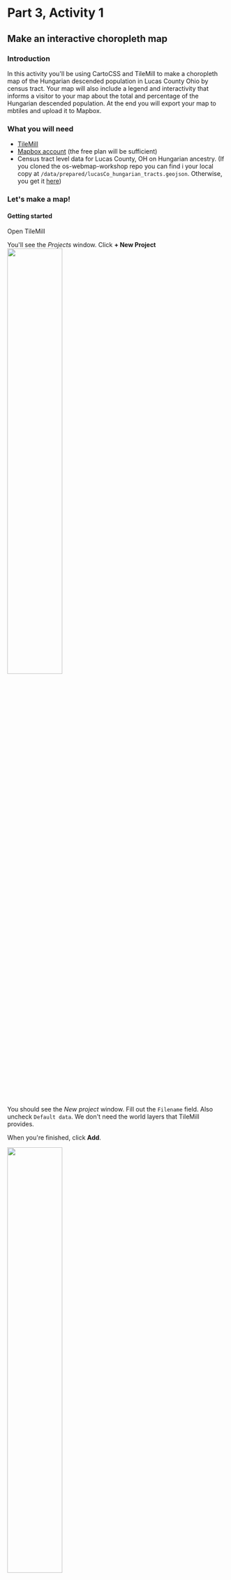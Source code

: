 # Part 3, Activity 1
## Make an interactive choropleth map

### Introduction
In this activity you'll be using CartoCSS and TileMill to make a choropleth map of the Hungarian descended population in Lucas County Ohio by census tract. Your map will also include a legend and interactivity that informs a visitor to your map about the total and percentage of the Hungarian descended population. At the end you will export your map to mbtiles and upload it to Mapbox.

### What you will need
- [TileMill](https://www.mapbox.com/tilemill/)
- [Mapbox account](https://www.mapbox.com/signup/) (the free plan will be sufficient)
- Census tract level data for Lucas County, OH on Hungarian ancestry. (If you cloned the os-webmap-workshop repo you can find i your local copy at `/data/prepared/lucasCo_hungarian_tracts.geojson`. Otherwise, you get it [here](https://raw.githubusercontent.com/maptastik/os-webmap-workshop/gh-pages/data/prepared/lucasCo_hungarian_tracts.geojson))

### Let's make a map!

#### Getting started

Open TileMill

You'll see the *Projects* window. Click  **+ New Project**<br /><img src="https://maptastik.github.com/os-webmap-workshop/images/tm-projects1.png" width=50% />

You should see the *New project* window. Fill out the `Filename` field. Also uncheck `Default data`. We don't need the world layers that TileMill provides. 

When you're finished, click **Add**.

<img src="https://maptastik.github.com/os-webmap-workshop/images/tm-projects2.png" width=50% />

In the *Projects* window, select the project you just made.

#### Setting up your workspace

TileMill will open up your project. It has, by default, added a light blue background to your project. That's no layer of data! It's just a style for the space you'll be putting your data into.

<img src="https://maptastik.github.com/os-webmap-workshop/images/tm-map1.png" width=50% />

In the right hand pane is a text area. There's a little tab denoting that this is `style.mss`. This is where we'll be adding CartoCSS to style our map.

Go ahead and just delete the default CartoCSS:

````
Map {
  background-color: #b8dee6;
}
````
Click **Save**.

You should see a gridded background. That means you have no actual background anymore. That's good! It will allow us to eventually add our map on top of other maps.

#### Adding data

In the bottom-left corner of your window you should see a vertical stack of four buttons. Each one opens up a lot of TileMill's functionality, but we're most concerned with getting some data into TileMill. As such, click the bottom-most button.

<img src="https://maptastik.github.com/os-webmap-workshop/images/tm-map2.PNG" width=10%/>

This will open up a little *Layers* window. Since we haven't added anything to our project, there aren't any layers shown. Let's change that! Click **+ Add Layer**

<img src="https://maptastik.github.com/os-webmap-workshop/images/tm-map3.PNG" width=100% />

You should see the *Add Layer* window. Fill in the `ID` field with a short name for the layer. It can be whatever you want, but it's helpful to name your layer something that describes what it is. (I opted for `tracts`). 

Select the `lucasCo_hungarian_tracts.geojson` dataset wherever you have it saved. Leave everything else as it is and click **Save &amp; Style**

<img src="https://maptastik.github.com/os-webmap-workshop/images/tm-map4.PNG" width=100% />

Alright! You've loaded in your data. You'll see some default cartoCSS for our tracts layers has been loaded into the style.mss pane on the right. Also note that in the bottom-left in the *Layers* window, we now have our tracts layer listed. You may initially not be able to the actual map of our tracts. In the *Layers* window, to the right of #tracts is a magnifying glass icon. Click that and the view will zoom to our tracts.

<img src="https://maptastik.github.com/os-webmap-workshop/images/tm-map5.png" width=100% />

#### Examining the data

Let's take a look at the data. What are we going to map? In the *Layers* window, to the right of `#tracts` is a table icon. Click it and you should see the attribute table of the tracts data. We've got two attribute fields that were joined from ACS Census data. 

- `t_hung` is total population in the tract claiming Hungarian ancestry. 

- `p_hung` is the percentage of the population in the tract that claims Hungarian ancestry. 

#### Some simple styling

Because we're making a choropleth map, it's best to use normalized data. We'll be working with the `p_hung` field for this map.

<img src="https://maptastik.github.com/os-webmap-workshop/images/tm-map6.png" width=100% />

In the stylesheet pane, we have our default styling for our tracts layer:

`#tracts {`
  <br>&nbsp;&nbsp;&nbsp;&nbsp;`line-color:#594;`
  <br>&nbsp;&nbsp;&nbsp;&nbsp;`line-width:0.5;`
  <br>&nbsp;&nbsp;&nbsp;&nbsp;`polygon-opacity:1;`
  <br>&nbsp;&nbsp;&nbsp;&nbsp;`polygon-fill:#ae8;`
<br>`}`

These style description give the map it's current look, but there are many properties of the polygon's fill and outline that can be edited. You can access the built-in CartoCSS reference by click the curly-brace (`{}`) button on that vertical stack of buttons mentioned earlier. Additionally, Mapbox includes the [reference](https://github.com/mapbox/carto/blob/master/docs/latest.md) on their GitHub page and [several examples](https://www.mapbox.com/tilemill/docs/crashcourse/styling/) in the TileMill documentation on their website.

<img src="https://maptastik.github.com/os-webmap-workshop/images/tm-ref1.png" width=100% />

Let's change some properties. Change:

- `line-color:#594;` to `line-color:#000000;`
<br />and<br />
- `polygon-fill:#ae8;` to `polygon-fill:#2980b9;`
 
Click **Save**.

If all is correct, you should have a map of census tracts in Lucas County, OH with a blue fill and black borders.

<img src="https://maptastik.github.com/os-webmap-workshop/images/tm-map7.png" width=100% />

Not too shabby! Way better than clicking through tons of dialog boxes. But this is a pretty boring map. Let's map those Hungarians!

#### Styling based on data
With CartoCSS we can assign styles to features that meet certain criteria. This is called *conditional formatting*. In this case we're going to apply conditional formatting to the fill of the tracts based on the `p_hung` field values.

We're going to need to classify our `p_hung` field to create our choropleth map. TileMill is not a GIS and thus does not generate classification schemes based on your data. You'll have to do that in QGIS, ArcGIS, or by some other means. For the sake of this activity, I've created a classification scheme you can use.
####### Classification Scheme

`Class 1: <1`
<br>
`Class 2: 1-3.9`
<br>
`Class 3: 4-6.9`
<br>
`Class 4: 7-9.9`
<br>
`Class 5: >=10`

You may, of course, create your own.

We're almost ready to apply this classification scheme to the map. But first, it would be good to get a color scheme. Rather than make one up, let's use [ColorBrewer2](http://colorbrewer2.org/). You have a lot of freedom here to pick your colors, but make sure that under the **Nature of your data** you select `sequential`. This will help ensure that you select a color scheme appropriate for the data.

Also, make sure to switch from HEX to and RGB colorspace. TileMill can handle both, but it handles transparency better with RGB.

###### Color Scheme

`Class 1: 255,255,204`
<br>
`Class 2: 194,230,153`
<br>
`Class 3: 120,198,121`
<br>
`Class 4: 49,163,84`
<br>
`Class 5: 0,104,55`

<img src="https://maptastik.github.com/os-webmap-workshop/images/tm-cb1.png" width=100% />

Let's make this choropleth happen! Go ahead and just delete:

`polygon-opacity:1;`
<br>
`polygon-fill:#2980b9;`

We don't need them as they are.

We can now apply our conditional formatting. Let's try it by just applying fill to those tracts with less than 1% of the population claiming Hungarian ancestry. Underneath `line-width: 0.5` add:

`[p_hung<1] {polygon-fill: rgb(255,255,204);}`

Click **Save**.

If there are no syntax errors, you should see that only a few census tracts have been filled in. The rest are hollow because they have no polygon-fill value at the moment. We'll change that next.

<img src="https://maptastik.github.com/os-webmap-workshop/images/tm-map8.png" width=100% />

Let's add the rest of our classes with the appropriate colors following the model from the last step:

`[p_hung>=1] {polygon-fill: rgb(194,230,153);}`
<br>
`[p_hung>=4] {polygon-fill: rgb(120,198,121);}`
<br>
`[p_hung>=7] {polygon-fill: rgb(49,163,84);}`
<br>
`[p_hung>=10] {polygon-fill: rgb(0,104,55);}`

Click **Save**. 

If all went as planned and there are no errors, you should see a choropleth map based on the classification scheme defined earlier.

<img src="https://maptastik.github.com/os-webmap-workshop/images/tm-map9.png" width=100% />

#### Adding transparency

This is a pretty nice looking choropleth map, but there's no figure to ground relationship or geographic context surrounding Lucas County. We could add additional state and county layers to create that context, but we can also place this choropleth map on top of a basemap. Although adding transparency to choropleth maps is a big no-no, in our next activity we'll be placing this map over a basemap well-suited for such a cartographic deviance.

To get that transparency in our polygon fill, we need to make a slight adjustment to our polygon-fill specifications. We can adjust transparency in RGB colors through the alpha channel, but at the moment our style doesn't address transparency. Our fill is totally opaque. To adjust that alpha channel is quite simple. Instead of `polygon-fill: rgb(...)` we need to use `polygon-fill: rgba(...)`. 

The **a** in rgba is our alpha channel and it allows us to add a fourth value in our color specification. We can select a number, 0 (totally transparent) - 1 (totally opaque), to adjust the opacity of the fill. Let's use 0.5. 

Your polygon fill formatting should look something like this:

`[p_hung<1] {polygon-fill: rgba(255,255,204,0.5);}`
<br>
`[p_hung>=1] {polygon-fill: rgba(194,230,153,0.5);}`
<br>
`[p_hung>=4] {polygon-fill: rgba(120,198,121,0.5);}`
<br>
`[p_hung>=7] {polygon-fill: rgba(49,163,84,0.5);}`
<br>
`[p_hung>=10] {polygon-fill: rgba(0,104,55,0.5);`

Click **Save**

<img src="https://maptastik.github.com/os-webmap-workshop/images/tm-map10.png" width=100% />

#### Adding Interactivity

TileMill allows you to add some limited interactivity to you map. Primarily this means you can create info windows with additional information pulled form your data. For our map, we'll add an info window that tells the user the total and percentage of the population that is Hungarian descended as well as the census tract number.

On the vertical stack of buttons in the bottom-left corner, click the pointing hand. This will open up the *Templates* window. Here you have options to add a legend, hover teaser, click function, and link to external resources. Go ahead and click **Teaser**.

<img src="https://maptastik.github.com/os-webmap-workshop/images/tp-tease1.png" width=100% />

There is a dropdown menu currently set at `--disabled--`. This dropdown lets us determine what layer we're going to call on for interaction. Select `tracts`. You'll see the gray are abelow filled with the various attributes of from our tracts data surrounded by triple curly braces (Mustache tags). 

<img src="https://maptastik.github.com/os-webmap-workshop/images/tp-tease2.png" width=100% />

In the content area above we can combine plain text or HTML with our mustachioed attributes. Let's use `{{{p_hung}}}`, `{{{t_hung}}}`, and `{{{NAME}}}` along with some HTML:

`There are <strong>{{{t_hung}}}</strong> residents (<strong>{{{p_hung}}}%</strong> of population) in tract <strong>{{{NAME}}}</strong> of Lucas County claiming Hungarian ancestry.`

Click on the **Full** button and the same text to that content area. By adding this text in both **Teaser** and **Full** we can see our info window text when we hover or click a feature.

Click **Save**.

<img src="https://maptastik.github.com/os-webmap-workshop/images/tm-map11.png" width=100% />

#### Add legend

You can create a legend using HTML. Open up the *Templates* window and select **Legend** and add the following HTML:


`<div class='my-legend'>`

`<div class='legend-title'>Hungarian Ancestry in Lucas County, OH (by census tract)</div>`

`<div class='legend-scale'>`
<br>
`<!--You can adjust background:rgba(...) and the values between </span> &amp; </li> to reflect your color and classification schemes-->`
<br>
`<ul class='legend-labels'>`
<br>&nbsp;&nbsp;&nbsp;&nbsp;`<li><span style='background:rgba(255,255,204,0.5);'></span><1%</li>`
<br>&nbsp;&nbsp;&nbsp;&nbsp;`<li><span style='background:rgba(194,230,153,0.5);'></span>1% - 3.9%</li>`
<br>&nbsp;&nbsp;&nbsp;&nbsp;`<li><span style='background:rgba(120,198,121,0.5);'></span>4% - 6.9%</li>`
<br>&nbsp;&nbsp;&nbsp;&nbsp;`<li><span style='background:rgba(49,163,84,0.5);'></span>7% - 9.9%</li>`
<br>&nbsp;&nbsp;&nbsp;&nbsp;`<li><span style='background:rgba(0,104,55,0.5);'></span>>= 10%</li>`
 <br>`</ul>`
<br>`</div>`
<br>
`<!--You can change the text between the various tags to reflect and link to your data source-->`
<br>`<div class='legend-source'>Source: <a href="#link to source">ACS 2012 5yr</a></div>`
<br>`</div>`
<br>
<br>
`<!--This the general styling info for your legend. You can change any of this to suit your needs-->`
<br>
`<style type='text/css'>`
<br>&nbsp;&nbsp;&nbsp;&nbsp;`.my-legend .legend-title {
    text-align: left;
    margin-bottom: 8px;
    font-weight: bold;
    font-size: 90%;
    }`
<br>&nbsp;&nbsp;&nbsp;&nbsp;`.my-legend .legend-scale ul {
    margin: 0;
    padding: 0;
    float: left;
    list-style: none;
    }`
<br>&nbsp;&nbsp;&nbsp;&nbsp;`.my-legend .legend-scale ul li {
    display: block;
    float: left;
    width: 50px;
    margin-bottom: 6px;
    text-align: center;
    font-size: 80%;
    list-style: none;
    }`
<br>&nbsp;&nbsp;&nbsp;&nbsp;`.my-legend ul.legend-labels li span {
    display: block;
    float: left;
    height: 15px;
    width: 50px;
    }`
<br>&nbsp;&nbsp;&nbsp;&nbsp;`.my-legend .legend-source {
    font-size: 70%;
    color: #999;
    clear: both;
    }`
<br>&nbsp;&nbsp;&nbsp;&nbsp;`.my-legend a {
    color: #777;
    }`
<br>`</style>`

Click **Save**.

You have completed styling the map in TileMill!

<img src="https://maptastik.github.com/os-webmap-workshop/images/tm-map12.png" width=100% />

#### Exporting to Mapbox

It might be fun to look at our map in TileMill, but we really want to share it on the web. We need to export our map as mbtiles and up to Mapbox so our map can be accessed online

Click **Export** in the top-right corner. This will drop down a list of export options. Click `Upload`. You'll see that of the screen is grayed out. Zoom into Lucas County at `Zoom 9`. Use click+shift to drag a rectangle tight around Lucas County. 

Next head over to the form pane to the right. Fill in the `Name`. Close the Zoom sliders to 9 on the left and 15 on the right (we will only export mbtiles at zoom levels 9-15). For `Center` use `-83.6383,41.5663,9`. Leave everything else the same and click **Upload**.

<img src="https://maptastik.github.com/os-webmap-workshop/images/tm-map13.png" width=100% />

#### View online

To view your map online go to [Mapbox.com](https://www.mapbox.com/) and sign in if you haven't already. Click **Data**.

<img src="https://maptastik.github.com/os-webmap-workshop/images/mb-web1.png" width=100% />

Click your map. This will drop down several bits of information about your map as well as options for you to access your map. Click **Preview**.

<img src="https://maptastik.github.com/os-webmap-workshop/images/mb-web2.png" width=100% />

There's your map on the web! If you want, you can share it or embed it on your website, blog, or social media. Just click the share button in the bottom-left corner. This will bring up several sharing options for your map.

<img src="https://maptastik.github.com/os-webmap-workshop/images/mb-web3.png" width=100% />

TaDa! You've made a web map using CartoCSS and TileMill. Pat yourself on the back. You've earned it.

#### What next?

What if we added some figure-ground relations to this map so that we can see our census tracts in a geographic context? Let's do that!
